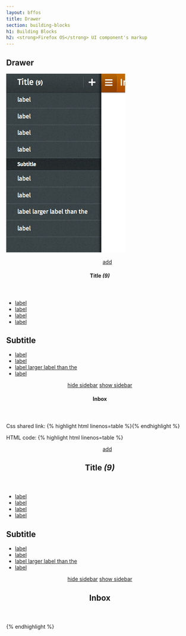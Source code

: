 ```yaml
---
layout: bffos
title: Drawer
section: building-blocks
h1: Building Blocks
h2: <strong>Firefox OS</strong> UI component's markup
---
```


## Drawer

<div>
  <section class="example">
    <img src="../images/BB/drawer.jpg" alt="Drawer (Image replacing code)"/>
    <article class="frame">
      <section data-type="sidebar">
        <header>
          <menu type="toolbar">
            <a href="#content"><span class="icon icon-add">add</span></a>
          </menu>
          <h1>Title <em>(9)</em></h1>
        </header>
        <nav>
          <ul>
            <li><a href="#content">label</a></li>
            <li><a href="#content">label</a></li>
            <li><a href="#content">label</a></li>
            <li><a href="#content">label</a></li>
          </ul>
          <h2>Subtitle</h2>
          <ul>
            <li><a href="#content">label</a></li>
            <li><a href="#content">label</a></li>
            <li><a href="#content">label larger label than the </a></li>
            <li><a href="#content">label</a></li>
          </ul>
        </nav>
      </section>
      <section id="drawer" role="region">
        <header>
          <a href="#content"><span class="icon icon-menu">hide sidebar</span></a>
          <a href="#drawer_"><span class="icon icon-menu">show sidebar</span></a>
          <h1>Inbox</h1>
        </header>
        <div role="main"></div>
      </section>
    </article>
  </section>

  <label>Css shared link:</label>
  {% highlight html linenos=table %}<link rel="stylesheet" type="text/css" href="shared/style_unstable/drawer.css">{% endhighlight %}

  <label>HTML code:</label>
  {% highlight html linenos=table %}
<section data-type="sidebar">
  <header>
    <menu type="toolbar">
      <a href="#content"><span class="icon icon-add">add</span></a>
    </menu>
    <h1>Title <em>(9)</em></h1>
  </header>
  <nav>
    <ul>
      <li><a href="#content">label</a></li>
      <li><a href="#content">label</a></li>
      <li><a href="#content">label</a></li>
      <li><a href="#content">label</a></li>
    </ul>
    <h2>Subtitle</h2>
    <ul>
      <li><a href="#content">label</a></li>
      <li><a href="#content">label</a></li>
      <li><a href="#content">label larger label than the </a></li>
      <li><a href="#content">label</a></li>
    </ul>
  </nav>
</section>
<section id="drawer" role="region">
  <header>
    <a href="#content"><span class="icon icon-menu">hide sidebar</span></a>
    <a href="#drawer_"><span class="icon icon-menu">show sidebar</span></a>
    <h1>Inbox</h1>
  </header>
  <div role="main"></div>
</section>{% endhighlight %}
</div>